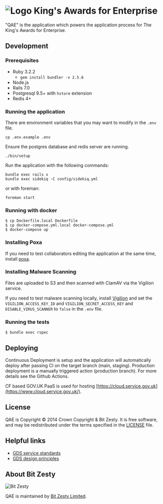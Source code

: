 # ![Logo](https://raw.githubusercontent.com/bitzesty/qae/master/public/logo.jpg) King's Awards for Enterprise

"QAE" is the application which powers the application process for The King's Awards for Enterprise.

## Development

### Prerequisites

- Ruby 3.2.2
  - `gem install bundler -v 2.5.6`
- Node.js
- Rails 7.0
- Postgresql 9.5+ with `hstore` extension
- Redis 4+

### Running the application

There are environment variables that you may want to modify in the `.env` file.

```
cp .env.example .env
```

Ensure the postgres database and redis server are running.

```
./bin/setup
```

Run the application with the following commands:

```
bundle exec rails s
bundle exec sidekiq -C config/sidekiq.yml
```

or with foreman:

```
foreman start
```

### Running with docker

    $ cp Dockerfile.local Dockerfile
    $ cp docker-compose.yml.local docker-compose.yml
    $ docker-compose up

### Installing Poxa

If you need to test collaborators editing the application at the same time, install [poxa](https://github.com/bitzesty/poxa).

### Installing Malware Scanning

Files are uploaded to S3 and then scanned with ClamAV via the Vigilion service.

If you need to test malware scanning locally, install [Vigilion](https://github.com/bitzesty/vigilion-scanner) and set the `VIGILION_ACCESS_KEY_ID` and `VIGILION_SECRET_ACCESS_KEY` and `DISABLE_VIRUS_SCANNER` to `false` in the `.env` file.

### Running the tests

    $ bundle exec rspec

## Deploying

Continuous Deployment is setup and the application will automatically deploy after passing CI on the target branch (main, staging). Production deployment is a manually triggered action (production branch). For more details see the Github Actions.

CF based GOV.UK PaaS is used for hosting [https://cloud.service.gov.uk](https://www.cloud.service.gov.uk/).

## License

QAE is Copyright © 2014 Crown Copyright & Bit Zesty. It is free
software, and may be redistributed under the terms specified in the
[LICENSE] file.

[license]: https://github.com/bitzesty/qae/blob/master/LICENSE

## Helpful links
- [GDS service standards](https://www.gov.uk/service-manual/service-standard)
- [GDS design principles](https://www.gov.uk/design-principles)

## About Bit Zesty

![Bit Zesty](https://bitzesty.com/wp-content/uploads/2017/01/logo_dark.png)

QAE is maintained by [Bit Zesty Limited](https://bitzesty.com/).


